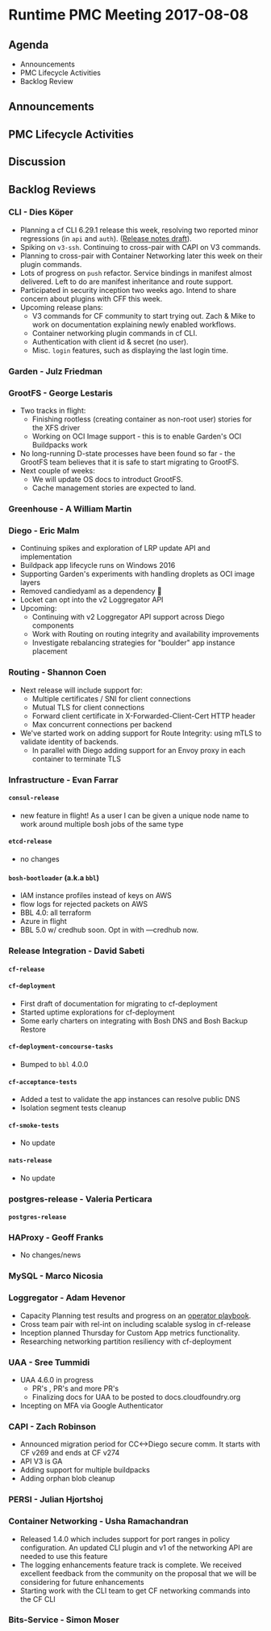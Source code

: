 # Runtime PMC Meeting 2017-08-08

## Agenda

* Announcements
* PMC Lifecycle Activities
* Backlog Review

## Announcements


## PMC Lifecycle Activities


## Discussion


## Backlog Reviews

### CLI - Dies Köper
- Planning a cf CLI 6.29.1 release this week, resolving two reported minor regressions (in `api` and `auth`). ([Release notes draft](https://www.pivotaltracker.com/story/show/149907050)).
- Spiking on `v3-ssh`. Continuing to cross-pair with CAPI on V3 commands.
- Planning to cross-pair with Container Networking later this week on their plugin commands.
- Lots of progress on `push` refactor. Service bindings in manifest almost delivered. Left to do are manifest inheritance and route support.
- Participated in security inception two weeks ago. Intend to share concern about plugins with CFF this week.
- Upcoming release plans:
  - V3 commands for CF community to start trying out. Zach & Mike to work on documentation explaining newly enabled workflows.
  - Container networking plugin commands in cf CLI.
  - Authentication with client id & secret (no user).
  - Misc. `login` features, such as displaying the last login time.

### Garden - Julz Friedman

### GrootFS - George Lestaris

* Two tracks in flight:
  - Finishing rootless (creating container as non-root user) stories for the XFS driver
  - Working on OCI Image support - this is to enable Garden's OCI Buildpacks work
* No long-running D-state processes have been found so far - the GrootFS team believes that it is safe to start migrating to GrootFS.
* Next couple of weeks:
  - We will update OS docs to introduct GrootFS.
  - Cache management stories are expected to land.

### Greenhouse - A William Martin


### Diego - Eric Malm

- Continuing spikes and exploration of LRP update API and implementation
- Buildpack app lifecycle runs on Windows 2016
- Supporting Garden's experiments with handling droplets as OCI image layers
- Removed candiedyaml as a dependency :tada:
- Locket can opt into the v2 Loggregator API
- Upcoming:
  - Continuing with v2 Loggregator API support across Diego components
  - Work with Routing on routing integrity and availability improvements
  - Investigate rebalancing strategies for "boulder" app instance placement


### Routing - Shannon Coen


- Next release will include support for:
  - Multiple certificates / SNI for client connections
  - Mutual TLS for client connections
  - Forward client certificate in X-Forwarded-Client-Cert HTTP header
  - Max concurrent connections per backend
- We've started work on adding support for Route Integrity: using mTLS to validate identity of backends. 
  - In parallel with Diego adding support for an Envoy proxy in each container to terminate TLS

### Infrastructure - Evan Farrar

#### `consul-release`
* new feature in flight! As a user I can be given a unique node name to work around multiple bosh jobs of the same type

#### `etcd-release`
* no changes

#### `bosh-bootloader` (a.k.a `bbl`)
* IAM instance profiles instead of keys on AWS
* flow logs for rejected packets on AWS
* BBL 4.0: all terraform
* Azure in flight
* BBL 5.0 w/ credhub soon. Opt in with —credhub now.

### Release Integration - David Sabeti

#### `cf-release`

#### `cf-deployment`
- First draft of documentation for migrating to cf-deployment
- Started uptime explorations for cf-deployment
- Some early charters on integrating with Bosh DNS and Bosh Backup Restore

#### `cf-deployment-concourse-tasks`
- Bumped to `bbl` 4.0.0

#### `cf-acceptance-tests`
- Added a test to validate the app instances can resolve public DNS
- Isolation segment tests cleanup

#### `cf-smoke-tests`
- No update

#### `nats-release`
- No update

### postgres-release - Valeria Perticara

#### `postgres-release`

### HAProxy - Geoff Franks

- No changes/news

### MySQL - Marco Nicosia

### Loggregator - Adam Hevenor
- Capacity Planning test results and progress on an [operator playbook](https://docs.google.com/document/d/1c0wmOoH0ZZ8CO1M0WzZOPWaZA0kVj4GcWbF6nrxGcGY/edit#heading=h.k3xyjolnu2m1).
- Cross team pair with rel-int on including scalable syslog in cf-release
- Inception planned Thursday for Custom App metrics functionality. 
- Researching networking partition resiliency with cf-deployment

### UAA - Sree Tummidi

- UAA 4.6.0 in progress
  - PR's , PR's and more PR's 
  - Finalizing docs for UAA to be posted to docs.cloudfoundry.org
- Incepting on MFA via Google Authenticator

### CAPI - Zach Robinson
- Announced migration period for CC<->Diego secure comm. It starts with CF v269 and ends at CF v274
- API V3 is GA
- Adding support for multiple buildpacks
- Adding orphan blob cleanup

### PERSI - Julian Hjortshoj

### Container Networking - Usha Ramachandran
- Released 1.4.0 which includes support for port ranges in policy configuration. An updated CLI plugin and v1 of the networking API are needed to use this feature
- The logging enhancements feature track is complete. We received excellent feedback from the community on the proposal that we will be considering for future enhancements
- Starting work with the CLI team to get CF networking commands into the CF CLI

### Bits-Service - Simon Moser
